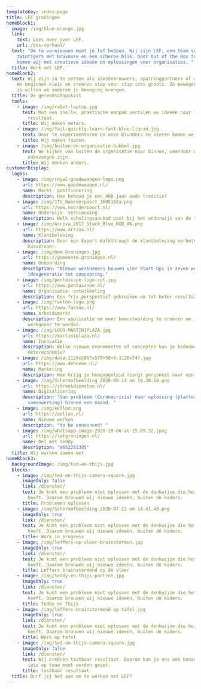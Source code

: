 ```yaml
---
templateKey: index-page
title: LEF groningen
homeBlock1:
  image: /img/blue-orange.jpg
  link:
    text: Lees meer over LEF.
    url: /ons-verhaal/
  text: "Om te vernieuwen moet je lef hebben. Wij zijn LEF, een team van
    twintigers met bravoure en een scherpe blik. Door Out of the Box te denken
    komen wij met creatieve ideeën en oplossingen voor organisaties. "
  title: Werk met LEF.
homeBlock2:
  text: Wij zijn in te zetten als ideeënbrouwers, sparringpartners of aanjagers.
    We beginnen klein en creëren stap voor stap iets groots. Zo bewegen wij, en
    zo willen we anderen in beweging brengen.
  title: De gereedschapskist
  tools:
    - image: /img/raket-laptop.jpg
      text: Met een snelle, praktische aanpak vertalen we ideeën naar tastbaar
        resultaat.
      title: Wij maken meters.
    - image: /img/fail-quickly-learn-fast-blue-liquid.jpg
      text: Door te experimenteren en onze blunders te vieren komen we verder.
      title: Wij maken fouten.
    - image: /img/buiten-de-organisatie-bubbel.jpg
      text: We kijken van buiten de organisatie naar binnen, waardoor we kritisch en
        onbevangen zijn.
      title: Wij denken anders.
customerDisplay:
  logos:
    - image: /img/royal-goedewaagen-logo.png
      url: https://www.goedewaagen.nl/
      name: Markt- positionering
      description: Hoe behoud je een 400 jaar oude traditie?
    - image: /img/1TV_Noorderpoort_1605182a.png
      url: https://www.noorderpoort.nl/
      name: Onderwijs- vernieuwing
      description: Welk scholingsaanbod past bij het onderwijs van de toekomst?
    - image: /img/Arriva_2017_Stack_Blue_RGB_AW.png
      url: https://www.arriva.nl/
      name: Klantbeleving
      description: Door een Expert Walkthrough de klantbeleving verbeteren in het
        busvervoer.
    - image: /img/Gem Groningen.jpg
      url: https://gemeente.groningen.nl/
      name: Onboarding
      description: "Nieuwe werknemers bouwen vier Start-Ups in zeven weken: van
        ideegeneratie tot concepting."
    - image: /img/pentascope-logo-cut.jpg
      url: https://www.pentascope.nl/
      name: Organisatie- ontwikkeling
      description: Een fris perspectief gebruiken om tot beter resultaat te komen.
    - image: /img/faktoo-logo.png
      url: https://www.faktoo.nl/
      name: Arbeidsmarkt
      description: Een applicatie om meer bewustwording te creëren om inclusief
        werkgever te worden.
    - image: /img/LOGO-MARTINIPLAZA.jpg
      url: https://martiniplaza.nl/
      name: Innovatie
      description: Welke nieuwe evenementen of concepten kun je bedenken in de 1,5
        metereconomie?
    - image: /img/data.1120xC867x578+58+0.1120x747.jpg
      url: https://www.dehoven.nl/
      name: Marketing
      description: Hoe krijg je hoogopgeleid (zorg) personeel naar een krimpregio?
    - image: /img/Schermafbeelding 2020-08-14 om 16.30.58.png
      url: https://streekdiensten.nl/
      name: Digitalisering
      description: "Van probleem (Coronacrisis) naar oplossing (platform voor
        samenwerking) binnen een maand. "
    - image: /img/eelloo.png
      url: https://eelloo.nl/
      name: Nieuwe werken
      description: "to be announced! "
    - image: /img/whatsapp-image-2020-10-06-at-15.09.32.jpeg
      url: https://lefgroningen.nl/
      name: Bel met Teddy
      description: "0652251395"
  title: Wij werken samen met
homeBlock3:
  backgroundImage: /img/ted-en-thijs.jpg
  blocks:
    - image: /img/ted-en-thijs-camera-square.jpg
      imageOnly: false
      link: /diensten/
      text: Je kunt een probleem niet oplossen met de denkwijze die het veroorzaakt
        heeft. Daarom brouwen wij nieuwe ideeën, buiten de kaders.
      title: Problemen oplossen
    - image: /img/Schermafbeelding 2020-07-23 om 14.41.43.png
      imageOnly: true
      link: /diensten/
      text: Je kunt een probleem niet oplossen met de denkwijze die het veroorzaakt
        heeft. Daarom brouwen wij nieuwe ideeën, buiten de kaders.
      title: Work in progress
    - image: /img/leffers-op-vloer-brainstormen.jpg
      imageOnly: true
      link: /diensten/
      text: Je kunt een probleem niet oplossen met de denkwijze die het veroorzaakt
        heeft. Daarom brouwen wij nieuwe ideeën, buiten de kaders.
      title: Leffers brainstormend op de vloer
    - image: /img/teddy-en-thijs-portret.jpg
      imageOnly: true
      link: /diensten/
      text: Je kunt een probleem niet oplossen met de denkwijze die het veroorzaakt
        heeft. Daarom brouwen wij nieuwe ideeën, buiten de kaders.
      title: Teddy en Thijs
    - image: /img/leffers-brainstormend-op-tafel.jpg
      imageOnly: true
      link: /diensten/
      text: Je kunt een probleem niet oplossen met de denkwijze die het veroorzaakt
        heeft. Daarom brouwen wij nieuwe ideeën, buiten de kaders.
      title: Werk op tafel
    - image: /img/ted-en-thijs-camera-square.jpg
      imageOnly: false
      link: /diensten/
      text: Wij creëren tastbaar resultaat. Daarom kun je ons ook benaderen als er
        iets op touw moet worden gezet.
      title: tastbaar resultaat
  title: Durf jij het aan om te werken met LEF?
---
```

